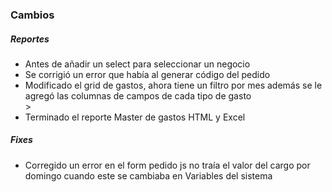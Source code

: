 <h3>Cambios</h3>
<h5>Reportes</h5>
<ul>
    <li>Antes de añadir un select para seleccionar un negocio</li>
    <li>Se corrigió un error que había al generar código del pedido</li>
    <li>Modificado el grid de gastos, ahora tiene un filtro por mes además se le agregó las columnas de campos de cada tipo de gasto</li>>
    <li>Terminado el reporte Master de gastos HTML y Excel</li>
</ul>

<h5>Fixes</h5>
<ul>
    <li>Corregido un error en el form pedido js no traía el valor del cargo por domingo cuando este se cambiaba en Variables del sistema</li>
</ul>